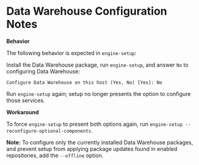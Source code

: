 # Data Warehouse Configuration Notes

**Behavior**

The following behavior is expected in `engine-setup`:

Install the Data Warehouse package, run `engine-setup`, and answer `No` to configuring Data Warehouse:

    Configure Data Warehouse on this host (Yes, No) [Yes]: No

Run `engine-setup` again; setup no longer presents the option to configure those services.

**Workaround**

To force `engine-setup` to present both options again, run `engine-setup --reconfigure-optional-components`.

**Note:** To configure only the currently installed Data Warehouse packages, and prevent setup from applying package updates found in enabled repositories, add the `--offline` option.
